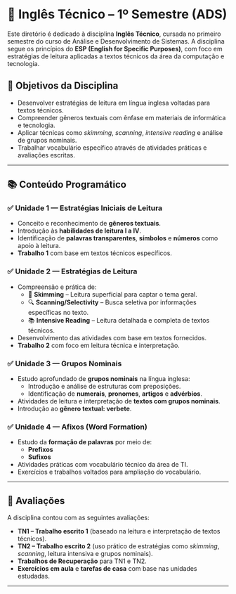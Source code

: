 # 📘 Inglês Técnico – 1º Semestre (ADS)

Este diretório é dedicado à disciplina **Inglês Técnico**, cursada no primeiro semestre do curso de Análise e Desenvolvimento de Sistemas. A disciplina segue os princípios do **ESP (English for Specific Purposes)**, com foco em estratégias de leitura aplicadas a textos técnicos da área da computação e tecnologia.

## 🎯 Objetivos da Disciplina

- Desenvolver estratégias de leitura em língua inglesa voltadas para textos técnicos.
- Compreender gêneros textuais com ênfase em materiais de informática e tecnologia.
- Aplicar técnicas como *skimming*, *scanning*, *intensive reading* e análise de grupos nominais.
- Trabalhar vocabulário específico através de atividades práticas e avaliações escritas.

---

## 📚 Conteúdo Programático

### ✅ Unidade 1 — Estratégias Iniciais de Leitura
- Conceito e reconhecimento de **gêneros textuais**.
- Introdução às **habilidades de leitura I a IV**.
- Identificação de **palavras transparentes**, **símbolos** e **números** como apoio à leitura.
- **Trabalho 1** com base em textos técnicos específicos.

### ✅ Unidade 2 — Estratégias de Leitura
- Compreensão e prática de:
  - 📖 **Skimming** – Leitura superficial para captar o tema geral.
  - 🔍 **Scanning/Selectivity** – Busca seletiva por informações específicas no texto.
  - 📚 **Intensive Reading** – Leitura detalhada e completa de textos técnicos.
- Desenvolvimento das atividades com base em textos fornecidos.
- **Trabalho 2** com foco em leitura técnica e interpretação.

### ✅ Unidade 3 — Grupos Nominais
- Estudo aprofundado de **grupos nominais** na língua inglesa:
  - Introdução e análise de estruturas com preposições.
  - Identificação de **numerais**, **pronomes**, **artigos** e **advérbios**.
- Atividades de leitura e interpretação de **textos com grupos nominais**.
- Introdução ao **gênero textual: verbete**.

### ✅ Unidade 4 — Afixos (Word Formation)
- Estudo da **formação de palavras** por meio de:
  - **Prefixos**
  - **Sufixos**
- Atividades práticas com vocabulário técnico da área de TI.
- Exercícios e trabalhos voltados para ampliação do vocabulário.

---

## 📝 Avaliações

A disciplina contou com as seguintes avaliações:

- **TN1 – Trabalho escrito 1** (baseado na leitura e interpretação de textos técnicos).
- **TN2 – Trabalho escrito 2** (uso prático de estratégias como *skimming*, *scanning*, leitura intensiva e grupos nominais).
- **Trabalhos de Recuperação** para TN1 e TN2.
- **Exercícios em aula** e **tarefas de casa** com base nas unidades estudadas.

---